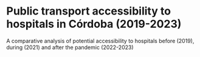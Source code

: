 # Public transport accessibility to hospitals in Córdoba (2019-2023)
A comparative analysis of potential accessibility to hospitals before (2019), during (2021) and after the pandemic (2022-2023)
